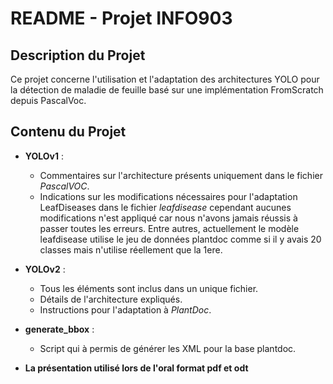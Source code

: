 # README - Projet INFO903

## Description du Projet
Ce projet concerne l'utilisation et l'adaptation des architectures YOLO pour la détection de maladie de feuille basé sur une implémentation FromScratch depuis PascalVoc.

## Contenu du Projet
- **YOLOv1** :
  - Commentaires sur l'architecture présents uniquement dans le fichier _PascalVOC_.
  - Indications sur les modifications nécessaires pour l'adaptation LeafDiseases dans le fichier _leafdisease_ cependant aucunes modifications n'est appliqué car nous n'avons jamais réussis à passer toutes les erreurs. Entre autres, actuellement le modèle leafdisease utilise le jeu de données plantdoc comme si il y avais 20 classes mais n'utilise réellement que la 1ere.
  
- **YOLOv2** :
  - Tous les éléments sont inclus dans un unique fichier.
  - Détails de l'architecture expliqués.
  - Instructions pour l'adaptation à _PlantDoc_.

- **generate_bbox** :
  - Script qui à permis de générer les XML pour la base plantdoc.

- **La présentation utilisé lors de l'oral format pdf et odt** 